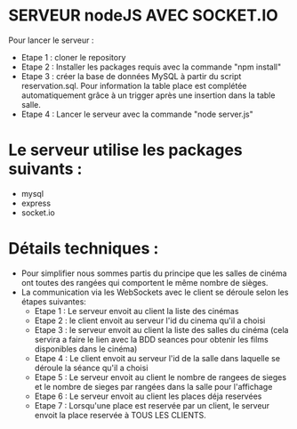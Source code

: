 # SERVEUR nodeJS AVEC SOCKET.IO

Pour lancer le serveur :
- Etape 1 : cloner le repository
- Etape 2 : Installer les packages requis avec la commande "npm install"
- Etape 3 : créer la base de données MySQL à partir du script reservation.sql. Pour information la table place est complétée automatiquement grâce à un trigger après une insertion dans la table salle.
- Etape 4 : Lancer le serveur avec la commande "node server.js"

# Le serveur utilise les packages suivants :
- mysql
- express
- socket.io

# Détails techniques :
- Pour simplifier nous sommes partis du principe que les salles de cinéma ont toutes des rangées qui comportent le même nombre de sièges.
- La communication via les WebSockets avec le client se déroule selon les étapes suivantes:
  - Etape 1 : Le serveur envoit au client la liste des cinémas
  - Etape 2 : le client envoit au serveur l'id du cinema qu'il a choisi
  - Etape 3 : le serveur envoit au client la liste des salles du cinéma (cela servira a faire le lien avec la BDD seances pour obtenir les films disponibles dans le cinéma)
  - Etape 4 : Le client envoit au serveur l'id de la salle dans laquelle se déroule la séance qu'il a choisi  
  - Etape 5 : Le serveur envoit au client le nombre de rangees de sieges et le nombre de sieges par rangées dans la salle pour l'affichage
  - Etape 6 : Le serveur envoit au client les places déja reservées
  - Etape 7 : Lorsqu'une place est reservée par un client, le serveur envoit la place reservée à TOUS LES CLIENTS.


